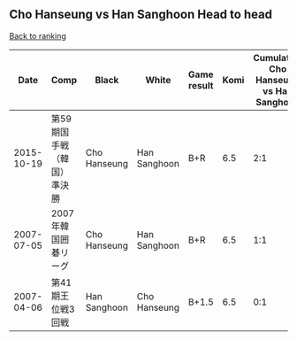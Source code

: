 ## Cho Hanseung vs Han Sanghoon Head to head

[Back to ranking](../../index.md)




| **Date** | **Comp** | **Black** | **White** | **Game result** | **Komi** | **Cumulative Cho Hanseung vs Han Sanghoon** | **Cho Hanseung streak** | **Han Sanghoon streak** | 
| --- | --- | --- | --- | --- | --- | --- | --- | --- |
| 2015-10-19 | 第59期国手戦（韓国）準決勝 | Cho Hanseung | Han Sanghoon | B+R | 6.5 | 2:1 | 2 | 0 | 
| 2007-07-05 | 2007年韓国囲碁リーグ | Cho Hanseung | Han Sanghoon | B+R | 6.5 | 1:1 | 1 | 0 | 
| 2007-04-06 | 第41期王位戦3回戦 | Han Sanghoon | Cho Hanseung | B+1.5 | 6.5 | 0:1 | 0 | 1 |




